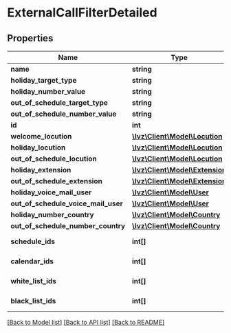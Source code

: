# ExternalCallFilterDetailed

## Properties
Name | Type | Description | Notes
------------ | ------------- | ------------- | -------------
**name** | **string** |  | 
**holiday_target_type** | **string** |  | [optional] 
**holiday_number_value** | **string** |  | [optional] 
**out_of_schedule_target_type** | **string** |  | [optional] 
**out_of_schedule_number_value** | **string** |  | [optional] 
**id** | **int** |  | [optional] 
**welcome_locution** | [**\Ivz\Client\Model\Locution**](Locution.md) |  | [optional] 
**holiday_locution** | [**\Ivz\Client\Model\Locution**](Locution.md) |  | [optional] 
**out_of_schedule_locution** | [**\Ivz\Client\Model\Locution**](Locution.md) |  | [optional] 
**holiday_extension** | [**\Ivz\Client\Model\Extension**](Extension.md) |  | [optional] 
**out_of_schedule_extension** | [**\Ivz\Client\Model\Extension**](Extension.md) |  | [optional] 
**holiday_voice_mail_user** | [**\Ivz\Client\Model\User**](User.md) |  | [optional] 
**out_of_schedule_voice_mail_user** | [**\Ivz\Client\Model\User**](User.md) |  | [optional] 
**holiday_number_country** | [**\Ivz\Client\Model\Country**](Country.md) |  | [optional] 
**out_of_schedule_number_country** | [**\Ivz\Client\Model\Country**](Country.md) |  | [optional] 
**schedule_ids** | **int[]** | Schedule ids | [optional] 
**calendar_ids** | **int[]** | Calendar ids | [optional] 
**white_list_ids** | **int[]** | Whitelisted matchlists | [optional] 
**black_list_ids** | **int[]** | Blacklisted matchlists | [optional] 

[[Back to Model list]](../README.md#documentation-for-models) [[Back to API list]](../README.md#documentation-for-api-endpoints) [[Back to README]](../README.md)


